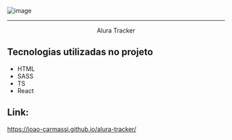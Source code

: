 ![image](https://github.com/user-attachments/assets/99181b9b-3a15-468a-a973-cebef7e632b7)

<hr>

<p align="center">Alura Tracker</p>

## Tecnologias utilizadas no projeto
* HTML
* SASS
* TS
* React

## Link:
https://joao-carmassi.github.io/alura-tracker/

